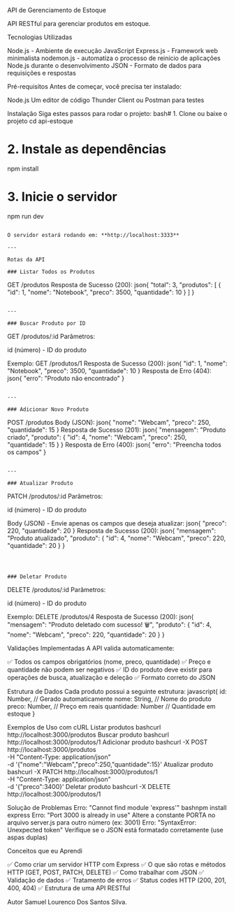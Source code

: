 API de Gerenciamento de Estoque

API RESTful para gerenciar produtos em estoque.

Tecnologias Utilizadas

Node.js - Ambiente de execução JavaScript
Express.js - Framework web minimalista
nodemon.js - automatiza o processo de reinício de aplicações Node.js durante o desenvolvimento
JSON - Formato de dados para requisições e respostas


Pré-requisitos
Antes de começar, você precisa ter instalado:

Node.js 
Um editor de código 
Thunder Client ou Postman para testes


Instalação
Siga estes passos para rodar o projeto:
bash# 1. Clone ou baixe o projeto
cd api-estoque

# 2. Instale as dependências
npm install

# 3. Inicie o servidor
npm run dev
```

O servidor estará rodando em: **http://localhost:3333**

---

Rotas da API

### Listar Todos os Produtos
```
GET /produtos
Resposta de Sucesso (200):
json{
  "total": 3,
  "produtos": [
    {
      "id": 1,
      "nome": "Notebook",
      "preco": 3500,
      "quantidade": 10
    }
  ]
}
```

---

### Buscar Produto por ID
```
GET /produtos/:id
Parâmetros:

id (número) - ID do produto

Exemplo: GET /produtos/1
Resposta de Sucesso (200):
json{
  "id": 1,
  "nome": "Notebook",
  "preco": 3500,
  "quantidade": 10
}
Resposta de Erro (404):
json{
  "erro": "Produto não encontrado"
}
```

---

### Adicionar Novo Produto
```
POST /produtos
Body (JSON):
json{
  "nome": "Webcam",
  "preco": 250,
  "quantidade": 15
}
Resposta de Sucesso (201):
json{
  "mensagem": "Produto criado",
  "produto": {
    "id": 4,
    "nome": "Webcam",
    "preco": 250,
    "quantidade": 15
  }
}
Resposta de Erro (400):
json{
  "erro": "Preencha todos os campos"
}
```

---

### Atualizar Produto
```
PATCH /produtos/:id
Parâmetros:

id (número) - ID do produto

Body (JSON) - Envie apenas os campos que deseja atualizar:
json{
  "preco": 220,
  "quantidade": 20
}
Resposta de Sucesso (200):
json{
  "mensagem": "Produto atualizado",
  "produto": {
    "id": 4,
    "nome": "Webcam",
    "preco": 220,
    "quantidade": 20
  }
}
```



### Deletar Produto
```
DELETE /produtos/:id
Parâmetros:

id (número) - ID do produto

Exemplo: DELETE /produtos/4
Resposta de Sucesso (200):
json{
  "mensagem": "Produto deletado com sucesso! 🗑️",
  "produto": {
    "id": 4,
    "nome": "Webcam",
    "preco": 220,
    "quantidade": 20
  }
}

Validações Implementadas
A API valida automaticamente:

✅ Todos os campos obrigatórios (nome, preco, quantidade)
✅ Preço e quantidade não podem ser negativos
✅ ID do produto deve existir para operações de busca, atualização e deleção
✅ Formato correto do JSON


Estrutura de Dados
Cada produto possui a seguinte estrutura:
javascript{
  id: Number,          // Gerado automaticamente
  nome: String,        // Nome do produto
  preco: Number,       // Preço em reais
  quantidade: Number   // Quantidade em estoque
}

Exemplos de Uso com cURL
Listar produtos
bashcurl http://localhost:3000/produtos
Buscar produto
bashcurl http://localhost:3000/produtos/1
Adicionar produto
bashcurl -X POST http://localhost:3000/produtos \
  -H "Content-Type: application/json" \
  -d '{"nome":"Webcam","preco":250,"quantidade":15}'
Atualizar produto
bashcurl -X PATCH http://localhost:3000/produtos/1 \
  -H "Content-Type: application/json" \
  -d '{"preco":3400}'
Deletar produto
bashcurl -X DELETE http://localhost:3000/produtos/1



Solução de Problemas
Erro: "Cannot find module 'express'"
bashnpm install express
Erro: "Port 3000 is already in use"
Altere a constante PORTA no arquivo server.js para outro número (ex: 3001)
Erro: "SyntaxError: Unexpected token"
Verifique se o JSON está formatado corretamente (use aspas duplas)

Conceitos que eu Aprendi

✅ Como criar um servidor HTTP com Express
✅ O que são rotas e métodos HTTP (GET, POST, PATCH, DELETE)
✅ Como trabalhar com JSON
✅ Validação de dados
✅ Tratamento de erros
✅ Status codes HTTP (200, 201, 400, 404)
✅ Estrutura de uma API RESTful

Autor
Samuel Lourenco Dos Santos Silva.
